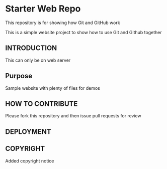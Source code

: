 # Starter Web Repo

This repository is for showing how Git and GitHub work

This is a simple website project to show how to use Git and Github together

## INTRODUCTION

This can only be on web server

## Purpose

Sample website with plenty of files for demos

## HOW TO CONTRIBUTE

Please fork this repository and then issue pull requests for review

## DEPLOYMENT

## COPYRIGHT
Added copyright notice